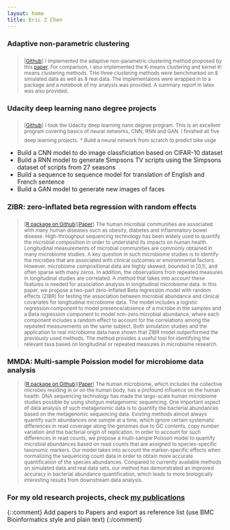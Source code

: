 ```yaml
---
layout: home
title: Eric Z Chen
---
```



### Adaptive non-parametric clustering  
> <sub>[[Github](https://github.com/chvlyl/kernel_kmeans_and_adaptive_clustering)]</sub>
> <sub>I implemented the adaptive non-parametric clustering method proposed by this [paper](https://arxiv.org/abs/1709.09102). For comparison, I also implemented the K-means clustering and kernel K-means clustering methods. THe three clustering methods were benchmarked on 8 simulated data as well as 8 real data. The implementaions were wrapped in to a package and a notebook of my analysis was provided. A summary report in latex was also provided. </sub>



### Udacity deep learning nano degree projects
> <sub>[[Github](https://github.com/chvlyl/udacity_deep_learning)]</sub>
> <sub>I took the Udacity deep learning nano degree program. This is an excellent program covering basics of neural networks, CNN, RNN and GAN. I finished all five deep learning projects.</sub>
> <sub> * Build a neural network from scratch to predict bike usge
* Build a CNN model to do image classficiation based on CIFAR-10 dataset
* Build a RNN model to generate Simpsons TV scripts using the Simpsons dataset of scripts from 27 seasons
* Build a sequence to sequence model for translation of English and French sentence 
* Build a GAN model to generate new images of faces
</sub>


### ZIBR: zero-inflated beta regression with random effects 
> <sub>[[R package on Github](https://github.com/chvlyl/ZIBR)][[Paper](https://doi.org/10.1093/bioinformatics/btw308)]</sub>
> <sub>The human microbial communities are associated with many human diseases such as obesity, diabetes and inflammatory bowel disease. High-throughput sequencing technology has been widely used to quantify the microbial composition in order to understand its impacts on human health. Longitudinal measurements of microbial communities are commonly obtained in many microbiome studies. A key question in such microbiome studies is to identify the microbes that are associated with clinical outcomes or environmental factors. However, microbiome compositional data are highly skewed, bounded in [0,1), and often sparse with many zeros. In addition, the observations from repeated measures in longitudinal studies are correlated. A method that takes into account these features is needed for association analysis in longitudinal microbiome data. In this paper, we propose a two-part zero-inflated Beta regression model with random effects (ZIBR) for testing the association between microbial abundance and clinical covariates for longitudinal microbiome data. The model includes a logistic regression component to model presence/absence of a microbe in the samples and a Beta regression component to model non-zero microbial abundance, where each component includes a random effect to account for the correlations among the repeated measurements on the same subject. Both simulation studies and the application to real microbiome data have shown that ZIBR model outperformed the previously used methods. The method provides a useful tool for identifying the relevant taxa based on longitudinal or repeated measures in microbiome research.</sub>

### MMDA: Multi-sample Poission model for microbiome data analysis 
> <sub> [[R package on Github](https://github.com/chvlyl/MMDA)][[Paper](https://link.springer.com/article/10.1007/s12561-016-9148-x)] </sub>
> <sub>The human microbiome, which includes the collective microbes residing in or on the human body, has a profound influence on the human health. DNA sequencing technology has made the large-scale human microbiome studies possible by using shotgun metagenomic sequencing. One important aspect of data analysis of such metagenomic data is to quantify the bacterial abundances based on the metagenomic sequencing data. Existing methods almost always quantify such abundances one sample at a time, which ignore certain systematic differences in read coverage along the genomes due to GC contents, copy number variation and the bacterial origin of replication. In order to account for such differences in read counts, we propose a multi-sample Poisson model to quantify microbial abundances based on read counts that are assigned to species-specific taxonomic markers. Our model takes into account the marker-specific effects when normalizing the sequencing count data in order to obtain more accurate quantification of the species abundances. Compared to currently available methods on simulated data and real data sets, our method has demonstrated an improved accuracy in bacterial abundance quantification, which leads to more biologically interesting results from downstream data analysis.</sub>


### For my old research projects, check [my publications](https://scholar.google.com/citations?hl=en&user=7mrZzpYAAAAJ&view_op=list_works&sortby=pubdate)


{::comment}
Add papers to Papers and export as reference list (use BMC Bioinformatics style and plain text)
{:/comment}

